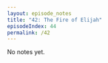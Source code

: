 ```yaml
---
layout: episode_notes
title: "42: The Fire of Elijah"
episodeIndex: 44
permalink: /42
---
```

No notes yet.
